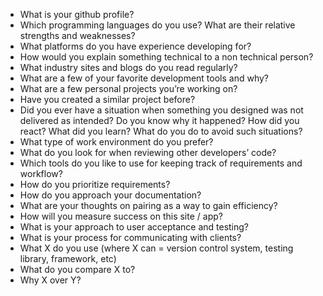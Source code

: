 + What is your github profile?
+ Which programming languages do you use? What are their relative strengths and weaknesses?
+ What platforms do you have experience developing for?
+ How would you explain something technical to a non technical person?
+ What industry sites and blogs do you read regularly?
+ What are a few of your favorite development tools and why?
+ What are a few personal projects you’re working on?
+ Have you created a similar project before?
+ Did you ever have a situation when something you designed was not delivered as intended? Do you know why it happened? How did you react? What did you learn? What do you do to avoid such situations?
+ What type of work environment do you prefer?
+ What do you look for when reviewing other developers’ code? 
+ Which tools do you like to use for keeping track of requirements and workflow?
+ How do you prioritize requirements?
+ How do you approach your documentation?
+ What are your thoughts on pairing as a way to gain efficiency?
+ How will you measure success on this site / app?
+ What is your approach to user acceptance and testing?
+ What is your process for communicating with clients?
+ What X do you use (where X can = version control system, testing library, framework, etc)
+ What do you compare X to?
+ Why X over Y?
